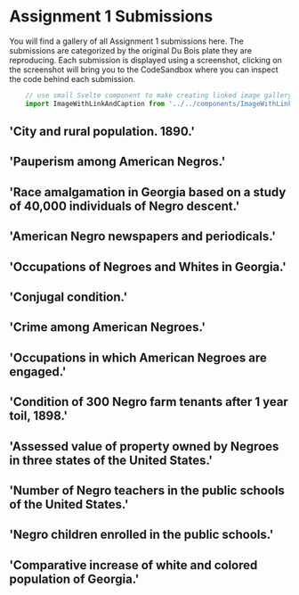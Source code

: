# Assignment 1 Submissions
You will find a gallery of all Assignment 1 submissions here. The submissions are categorized by the original Du Bois plate they are reproducing. Each submission is displayed using a screenshot, clicking on the screenshot will bring you to the CodeSandbox where you can inspect the code behind each submission.

```js exec
    // use small Svelte component to make creating linked image gallery a bit easier
    import ImageWithLinkAndCaption from '../../components/ImageWithLinkAndCaption.svelte'
```
## 'City and rural population. 1890.'
<div class="grid grid-cols-3 gap-2">
    <ImageWithLinkAndCaption imageURL="https://cdn.loc.gov/service/pnp/ppmsca/33800/33873r.jpg" linkURL="https://www.loc.gov/pictures/collection/anedub/item/2013650430/" caption="Original" />
    <ImageWithLinkAndCaption imageURL="https://user-images.githubusercontent.com/33455297/74146513-3211d680-4c3c-11ea-8e1a-2c66baf76032.png" linkURL="https://codesandbox.io/s/idv-boilerplate-fs6p0" caption="Repro by 5v1n0" />
</div>

## 'Pauperism among American Negros.'
<div class="grid grid-cols-3 gap-2">
    <ImageWithLinkAndCaption imageURL="https://cdn.loc.gov/service/pnp/ppmsca/33900/33920r.jpg" linkURL="https://www.loc.gov/pictures/collection/anedub/item/2014645375/" caption="Original" />
    <ImageWithLinkAndCaption imageURL="https://user-images.githubusercontent.com/1752727/74800689-38284700-530f-11ea-868f-f69fa0836d2a.png" caption="Repro by angiewny " />
</div>

## 'Race amalgamation in Georgia based on a study of 40,000 individuals of Negro descent.'
<div class="grid grid-cols-3 gap-2">
    <ImageWithLinkAndCaption imageURL="https://cdn.loc.gov/service/pnp/ppmsca/33800/33875r.jpg" linkURL="https://www.loc.gov/pictures/collection/anedub/item/2013650432/" caption="Original" />
    <ImageWithLinkAndCaption imageURL="https://user-images.githubusercontent.com/60478251/74710336-58e39480-525c-11ea-9963-c8235cb917ee.png" linkURL="https://codesandbox.io/s/idv-assignment-1-lieow-shao-wei-1fdg6" caption="Repro by lieowsw" />
</div>

## 'American Negro newspapers and periodicals.'
<div class="grid grid-cols-3 gap-2">
    <ImageWithLinkAndCaption imageURL="https://cdn.loc.gov/service/pnp/ppmsca/33900/33923r.jpg" linkURL="https://www.loc.gov/pictures/collection/anedub/item/2014645377/" caption="Original" />
    <ImageWithLinkAndCaption imageURL="https://user-images.githubusercontent.com/59990552/74310507-54286780-4da8-11ea-984d-a73adcc7a3c7.jpeg" linkURL="https://codesandbox.io/s/idv-assignment1-jeanette-mmkkp" caption="Repro by jeancjw" />
</div>

## 'Occupations of Negroes and Whites in Georgia.'
<div class="grid grid-cols-3 gap-2">
    <ImageWithLinkAndCaption imageURL="https://cdn.loc.gov/service/pnp/ppmsca/33800/33889r.jpg" linkURL="https://www.loc.gov/pictures/collection/anedub/item/2005676812/" caption="Original" />
    <ImageWithLinkAndCaption imageURL="https://user-images.githubusercontent.com/60461793/74545687-47f90180-4f84-11ea-8e2c-1cd34d152116.png" linkURL="https://codesandbox.io/s/assignment-1-b7zy9" caption="Repro by anirudhgovind" />
    <ImageWithLinkAndCaption imageURL="https://user-images.githubusercontent.com/46587513/74661737-80424f00-51d3-11ea-9133-a0f36c723b52.PNG" linkURL="https://codesandbox.io/embed/idv-boilerplate-hgkpq?fontsize=14&hidenavigation=1&theme=dark" caption="Repro by siddharthl93" />
    <ImageWithLinkAndCaption imageURL="https://user-images.githubusercontent.com/37584702/74583661-35261180-5004-11ea-877b-3932a66da775.png" linkURL="https://codesandbox.io/s/week1-stage-1-n0b70" caption="Repro by teoyangrui " />
</div>

## 'Conjugal condition.'
<div class="grid grid-cols-3 gap-2">
    <ImageWithLinkAndCaption imageURL="https://cdn.loc.gov/service/pnp/ppmsca/33800/33872r.jpg" linkURL="https://www.loc.gov/pictures/collection/anedub/item/2013650429/" caption="Original" />
    <ImageWithLinkAndCaption imageURL="https://user-images.githubusercontent.com/26361190/74746911-15f7e000-52a1-11ea-9199-7688105578f9.png" linkURL="https://codesandbox.io/s/idv-blk1assignment-adriantan-9oq2d" caption="Repro by adriantanjm" />
</div>

## 'Crime among American Negroes.'
<div class="grid grid-cols-3 gap-2">
    <ImageWithLinkAndCaption imageURL="https://cdn.loc.gov/service/pnp/ppmsca/33900/33922r.jpg" linkURL="https://www.loc.gov/pictures/collection/anedub/item/2014645376/" caption="Original" />
    <ImageWithLinkAndCaption imageURL="https://user-images.githubusercontent.com/60462748/74600991-d203b000-50d3-11ea-9a90-d1620e0c52b9.png" linkURL="https://codesandbox.io/s/idv-assignment-gl2nq" caption="Repro by garethgc" />
    <ImageWithLinkAndCaption imageURL="https://user-images.githubusercontent.com/22673334/74437654-72bf5900-4ea3-11ea-9985-cb6739a3dd82.png" linkURL="https://codesandbox.io/s/idv-boilerplate-44x6z" caption="Repro by hadi91" />
</div>

## 'Occupations in which American Negroes are engaged.'
<div class="grid grid-cols-3 gap-2">
  <ImageWithLinkAndCaption imageURL="https://cdn.loc.gov/service/pnp/ppmsca/33900/33905r.jpg" linkURL="https://www.loc.gov/pictures/collection/anedub/item/2013650370/" caption="Original" />
  <ImageWithLinkAndCaption imageURL="https://user-images.githubusercontent.com/60467498/74305111-ed9c4d00-4d99-11ea-8175-ae9beb9f3335.png" linkURL="https://codesandbox.io/s/idv-boilerplate-qkuv0" caption="Repro by qiuhongh" />
  <ImageWithLinkAndCaption imageURL="https://user-images.githubusercontent.com/60461838/74732086-6745a680-5284-11ea-85e3-7d5ad371ed14.png" linkURL="https://codesandbox.io/s/assignment1-ch90o" caption="Repro by Marcus734568" />
  <ImageWithLinkAndCaption imageURL="https://user-images.githubusercontent.com/13068862/74664476-ba621f80-51d8-11ea-8f89-5c501a70a3b1.png" linkURL="https://codesandbox.io/s/block1-npo99?fontsize=14&hidenavigation=1&theme=dark" caption="Repro by liunuozhi" />
</div>

## 'Condition of 300 Negro farm tenants after 1 year toil, 1898.'
<div class="grid grid-cols-3 gap-2">
  <ImageWithLinkAndCaption imageURL="https://cdn.loc.gov/service/pnp/ppmsca/33800/33892r.jpg" linkURL="https://www.loc.gov/pictures/collection/anedub/item/2013650353/" caption="Original" />
  <ImageWithLinkAndCaption imageURL="https://user-images.githubusercontent.com/60502523/74635539-32acee80-51a1-11ea-8bca-f3ecf7dec5d1.png" linkURL="https://codesandbox.io/s/assignment1sunny-ren-yu-rp6ll" caption="Repro by SunnyRY" />
  <ImageWithLinkAndCaption imageURL="https://user-images.githubusercontent.com/55266447/74603583-f66d8580-50ef-11ea-93ca-0e2897d7d4ed.png" linkURL="https://codesandbox.io/s/redrawingduboisconditionsofnegrofarworkers1898-67xfs?fontsize=14&hidenavigation=1&theme=dark" caption="Repro by hayley-starr" />
</div>

## 'Assessed value of property owned by Negroes in three states of the United States.'
<div class="grid grid-cols-3 gap-2">
  <ImageWithLinkAndCaption imageURL="https://cdn.loc.gov/service/pnp/ppmsca/33900/33917r.jpg" linkURL="https://www.loc.gov/pictures/collection/anedub/item/2014645361/" caption="Original" />
  <ImageWithLinkAndCaption imageURL="https://user-images.githubusercontent.com/60498487/74727369-074b0200-527c-11ea-8851-09b0a161da73.JPG"
  linkURL="https://codesandbox.io/s/week1-stage-1-bjf6z" caption="Repro by ktronquillo" />
</div>

## 'Number of Negro teachers in the public schools of the United States.'
<div class="grid grid-cols-3 gap-2">
  <ImageWithLinkAndCaption imageURL="https://cdn.loc.gov/service/pnp/ppmsca/33900/33908r.jpg" linkURL="https://www.loc.gov/pictures/collection/anedub/item/2013650374/" caption="Original" />
  <ImageWithLinkAndCaption imageURL="https://user-images.githubusercontent.com/60461690/74607120-d69a8980-5110-11ea-9e88-5374b72d2bf8.png"
  linkURL="https://codesandbox.io/s/idv-boilerplate-uluxl" caption="Repro by jolinkwan" />
  <ImageWithLinkAndCaption imageURL="https://user-images.githubusercontent.com/1752727/74800574-dbc52780-530e-11ea-9c9c-1e60a2b499e6.png" linkURL="https://codesandbox.io/s/assignment-1-by-zeng-xinyu-kk0j2" caption="Repro by Gabriellezeng" />
</div>

## 'Negro children enrolled in the public schools.'
<div class="grid grid-cols-3 gap-2">
  <ImageWithLinkAndCaption imageURL="https://cdn.loc.gov/service/pnp/ppmsca/33800/33877r.jpg" linkURL="https://www.loc.gov/pictures/collection/anedub/item/2013650434/" caption="Original" />
  <ImageWithLinkAndCaption imageURL="https://user-images.githubusercontent.com/58239074/74531862-c5af1400-4f68-11ea-8e74-d2cb5a001f2f.png"
  linkURL="https://codesandbox.io/s/block1-assignment-msiqn" caption="Repro by jiaxin7310" />
</div>

## 'Comparative increase of white and colored population of Georgia.'
<div class="grid grid-cols-3 gap-2">
  <ImageWithLinkAndCaption imageURL="https://cdn.loc.gov/service/pnp/ppmsca/33800/33869r.jpg" linkURL="https://www.loc.gov/pictures/collection/anedub/item/2013650426/" caption="Original" />
  <ImageWithLinkAndCaption imageURL="https://user-images.githubusercontent.com/60643362/74444564-0565f500-4eb0-11ea-8086-d8c371b71c51.png" linkURL="https://codesandbox.io/s/idv-boilerplate-vibzm" caption="Repro by anu-nallari" />
</div>
